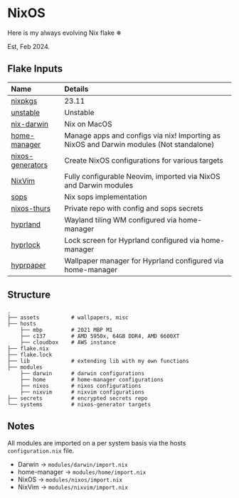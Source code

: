 NixOS
=====

Here is my always evolving Nix flake ❄

Est, Feb 2024.

## Flake Inputs

| Name | Details |
|:-----------| :------|
| [nixpkgs](https://github.com/NixOS/nixpkgs/tree/nixos-23.11) | 23.11 |
| [unstable](https://github.com/NixOS/nixos-unstable) | Unstable |
| [nix-darwin](https://github.com/LnL7/nix-darwin) | Nix on MacOS |
| [home-manager](https://github.com/nix-community/home-manager/tree/release-23.11) | Manage apps and configs via nix! Importing as NixOS and Darwin modules (Not standalone) |
| [nixos-generators](https://github.com/nix-community/nixos-generators) | Create NixOS configurations for various targets |
| [NixVim](https://github.com/nix-community/nixvim/tree/nixos-23.11) | Fully configurable Neovim, imported via NixOS and Darwin modules |
| [sops](https://github.com/Mic92/sops-nix) | Nix sops implementation|
| [nixos-thurs](github:thursdaddy/nixos-thurs/main) | Private repo with config and sops secrets|
| [hyprland](https://github.com/hyprwm/Hyprland) | Wayland tiling WM configured via home-manager|
| [hyprlock](https://github.com/hyprwm/Hyprlock) | Lock screen for Hyprland configured via home-manager|
| [hyprpaper](https://github.com/hyprwm/Hyprpaper) | Wallpaper manager for Hyprland configured via home-manager|


## Structure

```
.
├── assets          # wallpapers, misc
├── hosts
    ├── mbp         # 2021 MBP M1
    ├── c137        # AMD 5950x, 64GB DDR4, AMD 6600XT
    ├── cloudbox    # AWS instance
├── flake.nix
├── flake.lock
├── lib             # extending lib with my own functions
├── modules
    ├── darwin      # darwin configurations
    ├── home        # home-manager configurations
    ├── nixos       # nixos configurations
    ├── nixvim      # nixvim configurations
├── secrets         # encrypted secrets repo
└── systems         # nixos-generator targets
```

## Notes

All modules are imported on a per system basis via the hosts `configuration.nix` file.

 - Darwin       -> `modules/darwin/import.nix`
 - home-manager -> `modules/home/import.nix`
 - NixOS        -> `modules/nixos/import.nix`
 - NixVim       -> `modules/nixvim/import.nix`
